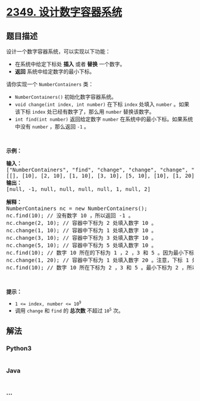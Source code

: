 # [2349. 设计数字容器系统](https://leetcode-cn.com/problems/design-a-number-container-system)

## 题目描述

<!-- 这里写题目描述 -->

<p>设计一个数字容器系统，可以实现以下功能：</p>

<ul>
	<li>在系统中给定下标处&nbsp;<strong>插入</strong>&nbsp;或者 <strong>替换</strong>&nbsp;一个数字。</li>
	<li><strong>返回</strong>&nbsp;系统中给定数字的最小下标。</li>
</ul>

<p>请你实现一个&nbsp;<code>NumberContainers</code>&nbsp;类：</p>

<ul>
	<li><code>NumberContainers()</code>&nbsp;初始化数字容器系统。</li>
	<li><code>void change(int index, int number)</code> 在下标&nbsp;<code>index</code>&nbsp;处填入&nbsp;<code>number</code>&nbsp;。如果该下标&nbsp;<code>index</code>&nbsp;处已经有数字了，那么用 <code>number</code>&nbsp;替换该数字。</li>
	<li><code>int find(int number)</code>&nbsp;返回给定数字&nbsp;<code>number</code>&nbsp;在系统中的最小下标。如果系统中没有&nbsp;<code>number</code>&nbsp;，那么返回&nbsp;<code>-1</code>&nbsp;。</li>
</ul>

<p>&nbsp;</p>

<p><strong>示例：</strong></p>

<pre>
<strong>输入：</strong>
["NumberContainers", "find", "change", "change", "change", "change", "find", "change", "find"]
[[], [10], [2, 10], [1, 10], [3, 10], [5, 10], [10], [1, 20], [10]]
<strong>输出：</strong>
[null, -1, null, null, null, null, 1, null, 2]

<strong>解释：</strong>
NumberContainers nc = new NumberContainers();
nc.find(10); // 没有数字 10 ，所以返回 -1 。
nc.change(2, 10); // 容器中下标为 2 处填入数字 10 。
nc.change(1, 10); // 容器中下标为 1 处填入数字 10 。
nc.change(3, 10); // 容器中下标为 3 处填入数字 10 。
nc.change(5, 10); // 容器中下标为 5 处填入数字 10 。
nc.find(10); // 数字 10 所在的下标为 1 ，2 ，3 和 5 。因为最小下标为 1 ，所以返回 1 。
nc.change(1, 20); // 容器中下标为 1 处填入数字 20 。注意，下标 1 处之前为 10 ，现在被替换为 20 。
nc.find(10); // 数字 10 所在下标为 2 ，3 和 5 。最小下标为 2 ，所以返回 2 。
</pre>

<p>&nbsp;</p>

<p><strong>提示：</strong></p>

<ul>
	<li><code>1 &lt;= index, number &lt;= 10<sup>9</sup></code></li>
	<li>调用&nbsp;<code>change</code> 和&nbsp;<code>find</code>&nbsp;的&nbsp;<strong>总次数</strong>&nbsp;不超过&nbsp;<code>10<sup>5</sup></code> 次。</li>
</ul>


## 解法

<!-- 这里可写通用的实现逻辑 -->

<!-- tabs:start -->

### **Python3**

<!-- 这里可写当前语言的特殊实现逻辑 -->

```python

```

### **Java**

<!-- 这里可写当前语言的特殊实现逻辑 -->

```java

```

### **...**

```

```

<!-- tabs:end -->
